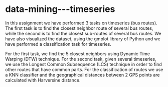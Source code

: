 # data-mining---timeseries

In this assignment we have performed 3 tasks on timeseries (bus routes).
The first task is to find the closest neighbor route of several bus routes, while the second is to find the closest sub-routes of several bus routes.
We have also visualized the dataset, using the gmplot library of Python and we have performed a classification task for timeseries.

For the first task, we find the 5 closest neighbors using Dynamic Time Warping (DTW) technique.
For the second task, given several timeseries, we use the Longest Common Subsequence (LCS) technique in order to find other routes that have common parts.
For the classification of routes we use a KNN classifier and the geographical distances between 2 GPS points are calculated with Harversine distance.
